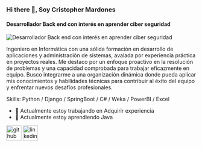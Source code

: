 ### Hi there 👋, Soy Cristopher Mardones
#### Desarrollador Back end con interés en aprender ciber seguridad
![Desarrollador Back end con interés en aprender ciber seguridad](https://i.pinimg.com/originals/ae/3b/5f/ae3b5f597df5031a4a7e66bd6e556ba9.jpg)


Ingeniero en Informática con una sólida formación en desarrollo de aplicaciones y administración de sistemas, avalada por experiencia práctica en proyectos reales. Me destaco por un enfoque proactivo en la resolución de problemas y una capacidad comprobada para trabajar eficazmente en equipo. Busco integrarme a una organización dinámica donde pueda aplicar mis conocimientos y habilidades técnicas para contribuir al éxito del equipo y enfrentar nuevos desafíos profesionales.

Skills: Python / Django / SpringBoot / C# / Weka / PowerBI / Excel 

- 🔭 Actualmente estoy trabajando en Adquirir experiencia 
- 🌱 Actualmente estoy aprendiendo Java 


[<img src='https://cdn.jsdelivr.net/npm/simple-icons@3.0.1/icons/github.svg' alt='github' height='40'>](https://github.com/Shadowcrys)  [<img src='https://cdn.jsdelivr.net/npm/simple-icons@3.0.1/icons/linkedin.svg' alt='linkedin' height='40'>](https://www.linkedin.com/in/cristopher-mardones-a602a4245/)  


